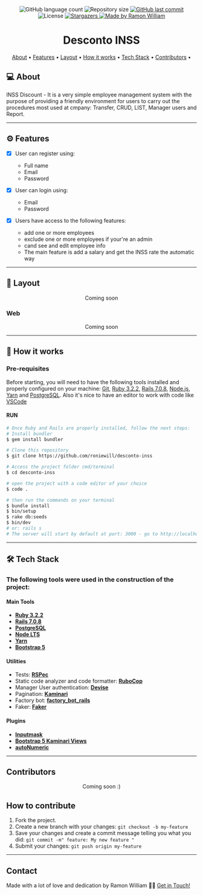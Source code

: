 
<p align="center">
  <img alt="GitHub language count" src="https://img.shields.io/github/languages/count/roniewill/desconto-inss?style=flat-square&logo=appveyor">

  <img alt="Repository size" src="https://img.shields.io/github/repo-size/roniewill/desconto-inss?style=flat-square&logo=appveyor">
  
  <a href="https://github.com/roniewill/desconto-inss/commits/main">
    <img alt="GitHub last commit" src="https://img.shields.io/github/last-commit/roniewill/desconto-inss?style=flat-square&logo=appveyor">
  </a>
    
  <img alt="License" src="https://img.shields.io/badge/license-MIT-brightgreen?style=flat-square&logo=appveyor">
  
  <a href="https://github.com/roniewill/desconto-inss">
    <img alt="Stargazers" src="https://img.shields.io/github/stars/roniewill/desconto-inss?style=flat-square&logo=appveyor">
  </a>

  <a href="https://www.linkedin.com/in/ramonwilliam/">
    <img alt="Made by Ramon William" src="https://img.shields.io/badge/Made%20by-Ramon%20William-blue?style=flat-square&logo=appveyor">
  </a>
</p>


<h1 align="center"> Desconto INSS </h1>

<p align="center">
 <a href="#-about">About</a> •
 <a href="#-features">Features</a> •
 <a href="#-layout">Layout</a> • 
 <a href="#-how-it-works">How it works</a> • 
 <a href="#-tech-stack">Tech Stack</a> • 
 <a href="#contributors">Contributors</a> •
</p>


## 💻 About

INSS Discount - It is a very simple employee management system with the purpose of providing a friendly environment for users to carry out the procedures most used at cmpany: Transfer, CRUD, LIST, Manager users and Report.

---


## ⚙️ Features

- [x] User can register using: 
  - Full name 
  - Email 
  - Password 

- [x] User can login using: 
  - Email 
  - Password 
  
- [x] Users have access to the following features: 
  - add one or more employees
  - exclude one or more employees if your're an admin
  - cand see and edit employee info
  - The main feature is add a salary and get the INSS rate the automatic way

---


## 🎨 Layout

<p align="center">Coming soon</p>

### Web

<p align="center">Coming soon</p>

---


## 🚀 How it works

### Pre-requisites

Before starting, you will need to have the following tools installed and properly configured on your machine:
[Git](https://git-scm.com), [Ruby 3.2.2](https://www.ruby-lang.org/), [Rails 7.0.8](https://rubyonrails.org/), [Node.js](https://nodejs.org/en/), [Yarn](https://yarnpkg.com/) and [PostgreSQL](https://www.postgresql.org/). 
Also it's nice to have an editor to work with code like [VSCode](https://code.visualstudio.com/)

#### RUN

```bash
# Once Ruby and Rails are properly installed, follow the next steps:
# Install bundler
$ gem install bundler

# Clone this repository
$ git clone https://github.com/roniewill/desconto-inss

# Access the project folder cmd/terminal
$ cd desconto-inss

# open the project with a code editor of your choice
$ code .

# then run the commands on your terminal
$ bundle install
$ bin/setup
$ rake db:seeds
$ bin/dev 
# or: rails s
# The server will start by default at port: 3000 - go to http://localhost:3000

```

---


## 🛠 Tech Stack

### The following tools were used in the construction of the project:

#### **Main Tools**

-   **[Ruby 3.2.2](https://www.ruby-lang.org/en/downloads/)**
-   **[Rails 7.0.8](https://github.com/rails/rails/tree/7-0-stable)**
-   **[PostgreSQL](https://www.postgresql.org/)**
-   **[Node LTS](https://nodejs.org/en/)**
-   **[Yarn](https://yarnpkg.com/)**
-   **[Bootstrap 5](https://getbootstrap.com/docs/5.0/getting-started/download/)**


#### **Utilities**

-   Tests:  **[RSPec](https://rspec.info/)**
-   Static code analyzer and code formatter:  **[RuboCop](https://github.com/rubocop/rubocop)**
-   Manager User authentication:  **[Devise](https://github.com/heartcombo/devise)**
-   Pagination: **[Kaminari](https://github.com/kaminari/kaminari)**
-   Factory bot: **[factory_bot_rails](https://github.com/thoughtbot/factory_bot_rails)**
-   Faker: **[Faker](https://github.com/faker-ruby/faker)**

#### **Plugins**

- **[Inputmask](https://github.com/RobinHerbots/Inputmask)**
- **[Bootstrap 5 Kaminari Views](https://github.com/felipecalvo/bootstrap5-kaminari-views)**
- **[autoNumeric](https://github.com/autoNumeric/autoNumeric/)**

---


## Contributors

<p align="center">Coming soon :)</p>

## How to contribute

1. Fork the project.
2. Create a new branch with your changes: `git checkout -b my-feature`
3. Save your changes and create a commit message telling you what you did: `git commit -m" feature: My new feature "`
4. Submit your changes: `git push origin my-feature`

---


## Contact

Made with a lot of love and dedication by Ramon William 👋🏽 [Get in Touch!](Https://www.linkedin.com/in/ramonwilliam/)
